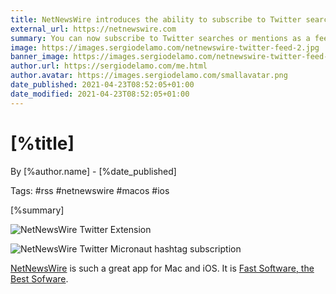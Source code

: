 ```yaml
---
title: NetNewsWire introduces the ability to subscribe to Twitter searches of mentions
external_url: https://netnewswire.com
summary: You can now subscribe to Twitter searches or mentions as a feed directly in NetNewsWire.
image: https://images.sergiodelamo.com/netnewswire-twitter-feed-2.jpg
banner_image: https://images.sergiodelamo.com/netnewswire-twitter-feed-2.jpg
author.url: https://sergiodelamo.com/me.html
author.avatar: https://images.sergiodelamo.com/smallavatar.png 
date_published: 2021-04-23T08:52:05+01:00
date_modified: 2021-04-23T08:52:05+01:00
---
```


# [%title]

By [%author.name] - [%date_published]

Tags: #rss #netnewswire #macos #ios

[%summary]

![NetNewsWire Twitter Extension](https://images.sergiodelamo.com/netnewswire-twitter-feed-1.jpg)

![NetNewsWire Twitter Micronaut hashtag subscription]([%image])

[NetNewsWire]([%external_url]) is such a great app for Mac and iOS. It is [Fast Software, the Best Sofware](https://craigmod.com/essays/fast_software/). 



